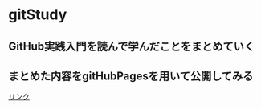 # gitStudy

## GitHub実践入門を読んで学んだことをまとめていく
## まとめた内容をgitHubPagesを用いて公開してみる
[リンク](https://donmaicha.github.io/gitStudy/)
